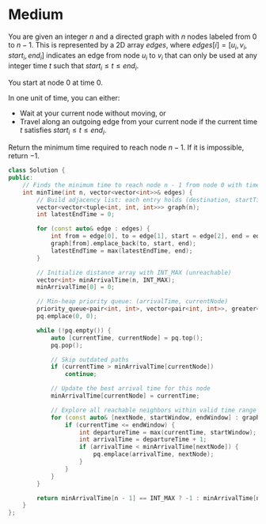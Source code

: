 # Medium

You are given an integer $n$ and a directed graph with $n$ nodes labeled from $0$ to $n - 1$. This is represented by a 2D array $edges$, where $edges[i] = [u_i, v_i, start_i, end_i]$ indicates an edge from node $u_i$ to $v_i$ that can only be used at any integer time $t$ such that $start_i \leq t \leq end_i$.

You start at node $0$ at time $0$.

In one unit of time, you can either:

- Wait at your current node without moving, or
- Travel along an outgoing edge from your current node if the current time $t$ satisfies $start_i \leq t \leq end_i$.

Return the minimum time required to reach node $n - 1$. If it is impossible, return $-1$.

```cpp
class Solution {
public:
    // Finds the minimum time to reach node n - 1 from node 0 with time constraints on edges
    int minTime(int n, vector<vector<int>>& edges) {
        // Build adjacency list: each entry holds (destination, startTime, endTime)
        vector<vector<tuple<int, int, int>>> graph(n);
        int latestEndTime = 0;

        for (const auto& edge : edges) {
            int from = edge[0], to = edge[1], start = edge[2], end = edge[3];
            graph[from].emplace_back(to, start, end);
            latestEndTime = max(latestEndTime, end);
        }

        // Initialize distance array with INT_MAX (unreachable)
        vector<int> minArrivalTime(n, INT_MAX);
        minArrivalTime[0] = 0;

        // Min-heap priority queue: (arrivalTime, currentNode)
        priority_queue<pair<int, int>, vector<pair<int, int>>, greater<>> pq;
        pq.emplace(0, 0);

        while (!pq.empty()) {
            auto [currentTime, currentNode] = pq.top();
            pq.pop();

            // Skip outdated paths
            if (currentTime > minArrivalTime[currentNode])
                continue;

            // Update the best arrival time for this node
            minArrivalTime[currentNode] = currentTime;

            // Explore all reachable neighbors within valid time range
            for (const auto& [nextNode, startWindow, endWindow] : graph[currentNode]) {
                if (currentTime <= endWindow) {
                    int departureTime = max(currentTime, startWindow);
                    int arrivalTime = departureTime + 1;
                    if (arrivalTime < minArrivalTime[nextNode]) {
                        pq.emplace(arrivalTime, nextNode);
                    }
                }
            }
        }

        return minArrivalTime[n - 1] == INT_MAX ? -1 : minArrivalTime[n - 1];
    }
};
```
